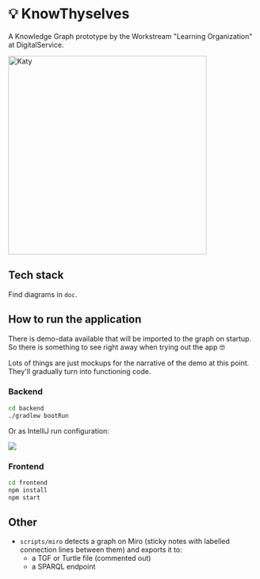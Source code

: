 # :bulb: KnowThyselves
A Knowledge Graph prototype by the Workstream "Learning Organization" at DigitalService.

<img title="Katy" src="https://user-images.githubusercontent.com/5141792/225292599-c8ae735f-10f9-42c3-89c2-267a1d60b790.png" width="400">

## Tech stack

Find diagrams in `doc`.

## How to run the application

There is demo-data available that will be imported to the graph on startup. So there is something to see right away when trying out the app :nerd_face:

Lots of things are just mockups for the narrative of the demo at this point. They'll gradually turn into functioning code.

### Backend

```sh
cd backend
./gradlew bootRun
```

Or as IntelliJ run configuration:

![](https://user-images.githubusercontent.com/5141792/226630200-34a24bd5-4d36-4803-b263-db247f42609e.png)

<!-- See which environment variables have to be set in `application.properties`. -->

### Frontend


```sh
cd frontend
npm install
npm start
```

<!-- Fill the values in `frontend/src/config.json`:
```json
{
    "SPARQL_ENDPOINT": ""
}
```-->

## Other

- `scripts/miro` detects a graph on Miro (sticky notes with labelled connection lines between them) and exports it to:
  - a TGF or Turtle file (commented out)
  - a SPARQL endpoint
